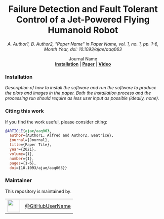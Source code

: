 <h1 align="center">
  Failure Detection and Fault Tolerant Control of a Jet-Powered Flying Humanoid Robot
</h1>

<div align="center">


_A. Author1, B. Author2, "Paper Name" in
Paper Name, vol. 1, no. 1, pp. 1-6, Month Year, doi: 10.1093/ajae/aaq063_

</div>

<p align="center">


</p>

<div align="center">
  Journal Name
</div>

<div align="center">
  <a href="#installation"><b>Installation</b></a> |
  <a href="http://dx.doi.org/10.1093/ajae/aaq063"><b>Paper</b></a> |
  <a href="https://www.youtube.com/watch?v=dQw4w9WgXcQ"><b>Video</b></a>
</div>

### Installation

_Description of how to install the software and run the software to produce the plots and images in the paper. Both the installation process and the processing run should require as less user input as possible (ideally, none)._

### Citing this work

If you find the work useful, please consider citing:

```bibtex
@ARTICLE{ajae/aaq063,
  author={Author1, Alfred and Author2, Beatrice},
  journal={Journal},
  title={Paper Tile},
  year={2021},
  volume={1},
  number={1},
  pages={1-6},
  doi={10.1093/ajae/aaq063}}
```

### Maintainer

This repository is maintained by:

| | |
|:---:|:---:|
| [<img src="https://github.com/GitHubUserName.png" width="40">](https://github.com/GitHubUserName) | [@GitHubUserName](https://github.com/GitHubUserName) |
